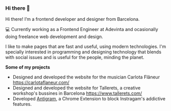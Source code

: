 ### Hi there 👋

Hi there! I’m a frontend developer and designer from Barcelona.

💻 Currently working as a Frontend Engineer at Adevinta and ocasionally doing freelance web development and design.

I like to make pages that are fast and useful, using modern technologies. I'm specially interested in programming and designing technology that blends with social issues and is useful for the people, minding the planet.

**Some of my projects**
- Designed and developed the website for the musician Carlota Flâneur https://carlotaflaneur.com/
- Designed and developed the website for Tallerets, a creative workshop's bussines in Barcelona https://www.tallerets.com/
- Developed [Antigram](https://github.com/aymyo/antigram-extension), a Chrome Extension to block Instragam's addictive features.

<!--
**aymyo/aymyo** is a ✨ _special_ ✨ repository because its `README.md` (this file) appears on your GitHub profile.

Here are some ideas to get you started:

- 🔭 I’m currently working on ...
- 🌱 I’m currently learning ...
- 👯 I’m looking to collaborate on ...
- 🤔 I’m looking for help with ...
- 💬 Ask me about ...
- 📫 How to reach me: ...
- 😄 Pronouns: ...
- ⚡ Fun fact: ...
-->
